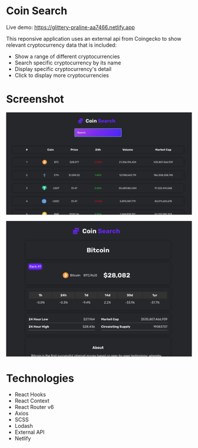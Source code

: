 # Coin Search

Live demo: https://glittery-praline-aa7466.netlify.app

This reponsive application uses an external api from Coingecko to show relevant cryptocurrency data that is included:

- Show a range of different cryptocurrencies
- Search specific cryptocurrency by its name
- Display specific cryptocurrency's detail
- Click to display more cryptocurrencies

# Screenshot

![](src/assets/coins.png)

![](src/assets/coin.png)

# Technologies

- React Hooks
- React Context
- React Router v6
- Axios
- SCSS
- Lodash
- External API
- Netlify

